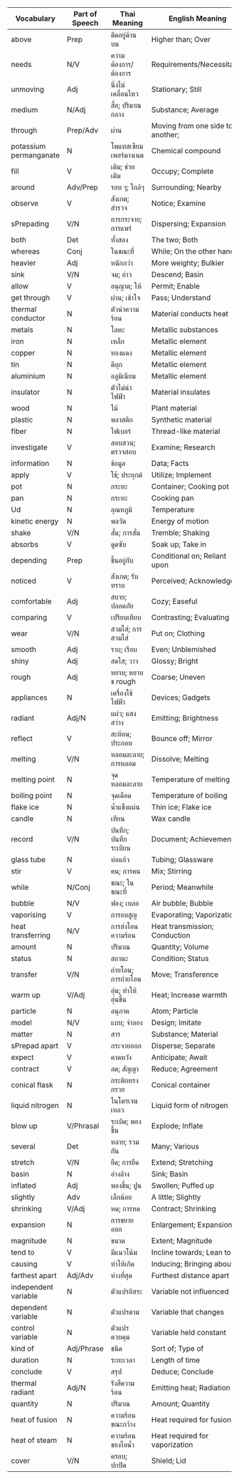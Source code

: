 | Vocabulary        | Part of Speech | Thai Meaning           | English Meaning        |
|-------------------|----------------|------------------------|------------------------|
| above             | Prep    | ติดอยู่ด้านบน        | Higher than; Over      |
| needs             | N/V      | ความต้องการ/ต้องการ | Requirements/Necessitates |
| unmoving          | Adj      | นิ่งไม่เคลื่อนไหว     | Stationary; Still       |
| medium            | N/Adj | สื่อ; ปริมาณกลาง    | Substance; Average      |
| through           | Prep/Adv | ผ่าน      | Moving from one side to another;    |
| potassium permanganate | N  | โพแทสเซียมเพอร์มางเนต | Chemical compound      |
| fill              | V           | เติม; ช่วยเติม       | Occupy; Complete        |
| around            | Adv/Prep | รอบ ๆ; ใกล้ๆ       | Surrounding; Nearby     |
| observe           | V           | สังเกต; สำรวจ         | Notice; Examine         |
| sPrepading         | V/N      | การกระจาย; การแพร่  | Dispersing; Expansion   |
| both              | Det     | ทั้งสอง               | The two; Both           |
| whereas           | Conj    | ในขณะที่              | While; On the other hand |
| heavier           | Adj      | หนักกว่า              | More weighty; Bulkier   |
| sink              | V/N      | จม; อ่าว              | Descend; Basin          |
| allow             | V           | อนุญาต; ให้           | Permit; Enable          |
| get through       | V           | ผ่าน; เข้าใจ          | Pass; Understand        |
| thermal conductor | N           | ตัวนำความร้อน        | Material conducts heat  |
| metals            | N           | โลหะ                  | Metallic substances     |
| iron              | N           | เหล็ก                 | Metallic element        |
| copper            | N           | ทองแดง                | Metallic element        |
| tin               | N           | ดีบุก                 | Metallic element        |
| aluminium         | N           | อลูมิเนียม            | Metallic element        |
| insulator         | N           | ตัวไม่นำไฟฟ้า        | Material insulates      |
| wood              | N           | ไม้                    | Plant material          |
| plastic           | N           | พลาสติก               | Synthetic material      |
| fiber             | N           | ไฟเบอร์               | Thread-like material    |
| investigate       | V           | สอบสวน; ตรวจสอบ      | Examine; Research       |
| information       | N           | ข้อมูล                | Data; Facts             |
| apply             | V           | ใช้; ประยุกต์         | Utilize; Implement      |
| pot               | N           | กระทะ                 | Container; Cooking pot  |
| pan               | N           | กระทะ                 | Cooking pan             |
| Ud                | N           | อุณหภูมิ             | Temperature             |
| kinetic energy    | N           | พลวัต                  | Energy of motion        |
| shake             | V/N      | สั่น; การสั่น          | Tremble; Shaking        |
| absorbs           | V           | ดูดซับ                | Soak up; Take in        |
| depending         | Prep   | ขึ้นอยู่กับ           | Conditional on; Reliant upon |
| noticed           | V           | สังเกต; รับทราบ       | Perceived; Acknowledged |
| comfortable       | Adj      | สบาย; ปลอดภัย         | Cozy; Easeful           |
| comparing         | V           | เปรียบเทียบ           | Contrasting; Evaluating |
| wear              | V/N      | สวมใส่; การสวมใส่    | Put on; Clothing        |
| smooth            | Adj      | ราบ; เรียบ            | Even; Unblemished       |
| shiny             | Adj      | สดใส; วาว            | Glossy; Bright           |
| rough             | Adj      | หยาบ; หยาบช rough   | Coarse; Uneven          |
| appliances        | N           | เครื่องใช้ไฟฟ้า        | Devices; Gadgets        |
| radiant           | Adj/N | แผ่ว; แสงสว่าง         | Emitting; Brightness    |
| reflect           | V           | สะท้อน; ประกอบ        | Bounce off; Mirror      |
| melting           | V/N      | หลอมละลาย; การหลอม    | Dissolve; Melting       |
| melting point     | N           | จุดหลอมละลาย          | Temperature of melting  |
| boiling point     | N           | จุดเดือด              | Temperature of boiling  |
| flake ice         | N           | น้ำแข็งแผ่น           | Thin ice; Flake ice     |
| candle            | N           | เทียน                  | Wax candle              |
| record            | V/N      | บันทึก; บันทึกระเบียน | Document; Achievement   |
| glass tube        | N           | ท่อแก้ว               | Tubing; Glassware       |
| stir              | V           | คน; การคน              | Mix; Stirring           |
| while             | N/Conj | ขณะ; ในขณะที่       | Period; Meanwhile       |
| bubble            | N/V      | ฟอง; เบลอ              | Air bubble; Bubble      |
| vaporising        | V           | การอบสูญ              | Evaporating; Vaporization|
| heat transferring | N/V      | การส่งโอนความร้อน     | Heat transmission; Conduction |
| amount            | N           | ปริมาณ                | Quantity; Volume        |
| status            | N           | สถานะ                  | Condition; Status       |
| transfer          | V/N      | ถ่ายโอน; การถ่ายโอน  | Move; Transference      |
| warm up           | V/Adj | อุ่น; ทำให้อุ่นขึ้น    | Heat; Increase warmth   |
| particle          | N           | อนุภาค                | Atom; Particle          |
| model             | N/V      | แบบ; จำลอง            | Design; Imitate         |
| matter            | N           | สาร                   | Substance; Material     |
| sPrepad apart      | V           | กระจายออก             | Disperse; Separate      |
| expect            | V           | คาดหวัง               | Anticipate; Await       |
| contract          | V           | ลด; สัญญา              | Reduce; Agreement       |
| conical flask     | N           | กระติกทรงกรวย        | Conical container       |
| liquid nitrogen   | N           | ไนโตรเจนเหลว           | Liquid form of nitrogen |
| blow up           | V/Phrasal   | ระเบิด; พองขึ้น        | Explode; Inflate        |
| several           | Det    | หลาย; รวมกัน           | Many; Various           |
| stretch           | V/N      | ยืด; การยืด           | Extend; Stretching      |
| basin             | N           | อ่างล้าง               | Sink; Basin             |
| inflated          | Adj      | พองขึ้น; ปูน          | Swollen; Puffed up      |
| slightly          | Adv         | เล็กน้อย               | A little; Slightly      |
| shrinking         | V/Adj | หด; การหด               | Contract; Shrinking     |
| expansion         | N           | การขยายออก            | Enlargement; Expansion  |
| magnitude         | N           | ขนาด                  | Extent; Magnitude       |
| tend to           | V           | มีแนวโน้ม             | Incline towards; Lean to |
| causing           | V           | ทำให้เกิด             | Inducing; Bringing about |
| farthest apart    | Adj/Adv | ห่างที่สุด           | Furthest distance apart |
| independent variable | N      | ตัวแปรอิสระ           | Variable not influenced |
| dependent variable   | N      | ตัวแปรตาม             | Variable that changes   |
| control variable     | N      | ตัวแปรควบคุม          | Variable held constant  |
| kind of           | Adj/Phrase | ชนิด                  | Sort of; Type of        |
| duration          | N           | ระยะเวลา              | Length of time          |
| conclude          | V           | สรุป                   | Deduce; Conclude        |
| thermal radiant   | Adj/N | รังสีความร้อน         | Emitting heat; Radiation |
| quantity          | N           | ปริมาณ                | Amount; Quantity        |
| heat of fusion   | N           | ความร้อนขณะกว้าง      | Heat required for fusion |
| heat of steam    | N           | ความร้อนของไอน้ำ      | Heat required for vaporization |
| cover            | V/N      | ครอบ; ปกปิด           | Shield; Lid             |
